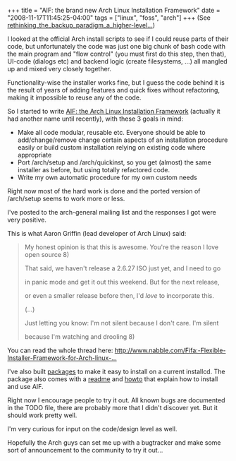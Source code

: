 +++
title = "AIF: the brand new Arch Linux Installation Framework"
date = "2008-11-17T11:45:25-04:00"
tags = ["linux", "foss", "arch"]
+++
(See <a href="/rethinking_the_backup_paradigm_a_higher-level_approach" title="/rethinking_the_backup_paradigm_a_higher-level_approach">rethinking_the_backup_paradigm_a_higher-level...</a>)</p>

<p>I looked at the official Arch install scripts to see if I could reuse parts of their code, but unfortunately the code was just one big chunk of bash code with the main program and "flow control" (you must first do this step, then that), UI-code (dialogs etc) and backend logic (create filesystems, ...) all mangled up and mixed very closely together.<br />

Functionality-wise the installer works fine, but I guess the code behind it is the result of years of adding features and quick fixes without refactoring, making it impossible to reuse any of the code.</p>

<p>So I started to write <a href="http://github.com/Dieterbe/aif/">AIF: the Arch Linux Installation Framework</a><!--more--> (actually it had another name until recently), with these 3 goals in mind:</p>

<ul>

<li>Make all code modular, reusable etc.  Everyone should be able to add/change/remove change certain aspects of an installation procedure easily or build custom installation relying on existing code where appropriate</li>

<li>Port /arch/setup and /arch/quickinst, so you get (almost) the same installer as before, but using totally refactored code.</li>

<li>Write my own automatic procedure for my own custom needs</li>

</ul>

<p>Right now most of the hard work is done and the ported version of /arch/setup seems to work more or less.<br />

I've posted to the arch-general mailing list and the responses I got were very positive.<br />

This is what Aaron Griffin (lead developer of Arch Linux) said:</p>

<blockquote><p>

My honest opinion is that this is awesome. You're the reason I love open source 8)</p>

<p>That said, we haven't release a 2.6.27 ISO just yet, and I need to go<br />

in panic mode and get it out this weekend. But for the next release,<br />

or even a smaller release before then, I'd *love* to incorporate this.</p>

<p>(...)</p>

<p>Just letting you know: I'm not silent because I don't care. I'm silent<br />

because I'm watching and drooling 8)

</p></blockquote>

<p>You can read the whole thread here: <a href="http://www.nabble.com/Fifa:-Flexible-Installer-Framework-for-Arch-linux-td20256427.html" title="http://www.nabble.com/Fifa:-Flexible-Installer-Framework-for-Arch-linux-td20256427.html">http://www.nabble.com/Fifa:-Flexible-Installer-Framework-for-Arch-linux-...</a></p>

<p>I've also built <a href="http://aur.archlinux.org/packages.php?SeB=m&amp;K=Dieter_be">packages</a> to make it easy to install on a current installcd.  The package also comes with a <a href="http://github.com/Dieterbe/aif/tree/master/README">readme</a> and <a href="http://github.com/Dieterbe/aif/tree/master/HOWTO">howto</a> that explain how to install and use AIF.</p>

<p>Right now I encourage people to try it out.  All known bugs are documented in the TODO file, there are probably more that I didn't discover yet.  But it should work pretty well.<br />

I'm very curious for input on the code/design level as well.</p>

<p>Hopefully the Arch guys can set me up with a bugtracker and make some sort of announcement to the community to try it out...</p>
